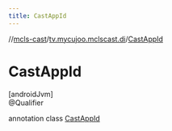 ```yaml
---
title: CastAppId
---
```

//[mcls-cast](../../../index.html)/[tv.mycujoo.mclscast.di](../index.html)/[CastAppId](index.html)



# CastAppId



[androidJvm]\
@Qualifier



annotation class [CastAppId](index.html)


